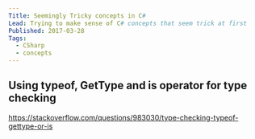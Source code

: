 ```yaml
---
Title: Seemingly Tricky concepts in C#
Lead: Trying to make sense of C# concepts that seem trick at first
Published: 2017-03-28
Tags:
  - CSharp
  - concepts
---
```


## Using typeof, GetType and is operator for type checking

https://stackoverflow.com/questions/983030/type-checking-typeof-gettype-or-is
